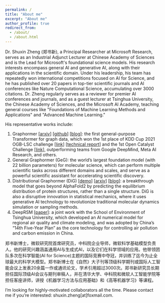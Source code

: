 ```yaml
---
permalink: /
title: "About me"
excerpt: "About me"
author_profile: true
redirect_from: 
  - /about/
  - /about.html
---
```


Dr. Shuxin Zheng (郑书新), a Principal Researcher at Microsoft Research, serves as an Industrial Adjunct Lecturer at Chinese Academy of Sciences and is the Lead for Microsoft's foundational science models. His research interests encompass general AI and generative AI, along with their applications in the scientific domain. Under his leadership, his team has repeatedly won international competitions focused on AI for Science, and he has published over 20 papers in top-tier scientific journals and AI conferences like Nature Computational Science, accumulating over 3000 citations. Dr. Zheng regularly serves as a reviewer for premier AI conferences and journals, and as a guest lecturer at Tsinghua University, the Chinese Academy of Sciences, and the Microsoft AI Academy, teaching general courses like "Foundations of Machine Learning Methods and Applications" and "Advanced Machine Learning."


His representative works include:

1. Graphormer [[arxiv](https://arxiv.org/pdf/2106.05234.pdf)] [[github](https://github.com/microsoft/Graphormer)] [[blog](https://www.microsoft.com/en-us/research/lab/microsoft-research-asia/articles/transformer-stands-out-as-the-best-graph-learner-researchers-from-microsoft-research-asia-wins-the-kdd-cups-2021-graph-prediction-track/)]: the first general-purpose Transformer for graph data, which won the 1st place of KDD Cup 2021 OGB-LSC challenge [[link](https://ogb.stanford.edu/kddcup2021/results/)] [[technical report](https://arxiv.org/abs/2106.08279)] and the 1st Open Catalyst Challenge [[link](https://proceedings.mlr.press/v176/das22a/das22a.pdf)], outperforming teams from Google DeepMind, Meta AI Research, and others.
2. General Graphormer (GeG): the world’s largest foundation model (with 22 billion parameters) for molecular science, which can perform multiple scientific tasks across different domains and scales, and serve as a powerful scientific assistant for accelerating scientific discovery.
3. Distributional Graphormer (DiG) [[demo](https://distributionalgraphormer.github.io/)] [[arxiv](https://arxiv.org/abs/2306.05445)] [[blog](https://www.microsoft.com/en-us/research/blog/distributional-graphormer-toward-equilibrium-distribution-prediction-for-molecular-systems/)]: a breakthrough model that goes beyond AlphaFold2 by predicting the equilibrium distribution of protein structures, rather than a single structure. DiG is also a disruptive innovation in statistical mechanics, where it uses generative AI technology to revolutionize traditional molecular dynamics simulation or sampling methods.
4. DeepRSM [[paper](https://pubs.acs.org/doi/abs/10.1021/acs.est.0c02923)]: a joint work with the School of Environment of Tsinghua University, which developed an AI numerical model for regional air quality and climate modeling, and was adopted by China’s “14th Five-Year Plan” as the core technology for controlling air pollution and carbon emission in China.

郑书新博士，微软研究院首席研究员，中科院企业导师，微软科学基础模型负责人。他的研究兴趣涵盖通用AI与生成式AI，以及它们在科学领域的应用。他带领团队多次在科学智能(AI for Science)主题的国际竞赛中夺冠，并训练了迄今为止全球最大的科学大模型。郑书新博士在《自然》大子刊等顶级科学期刊或国际人工智能会议上发表20余篇一作或通讯论文，学术引用超过3000次。郑书新研究员长期担任国际顶级AI会议与期刊审稿人，并在清华大学、中科院和微软人工智能学院等担任客座讲师，讲授《机器学习方法与应用基础》和《高等机器学习》等课程。

I’m looking for highly-motivated collaborators all the time. Please contact me if you’re interested: shuxin.zheng[at]foxmail.com.


